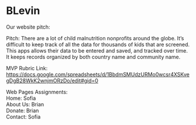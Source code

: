 # BLevin

Our website pitch:

Pitch: There are a lot of child malnutrition nonprofits around the globe. It’s difficult to keep track of all the data for thousands of kids that are screened. This apps allows their data to be entered and saved, and tracked over time. It keeps records organized by both country name and community name.  

MVP Rubric Link: 
https://docs.google.com/spreadsheets/d/1BbdmSMUdzURMo0wcsr4XSKvegDgB28WkK2wnjmORzDo/edit#gid=0  


Web Pages Assignments:
<br>
Home: Sofia
<br>
About Us: Brian 
<br>
Donate: Brian 
<br>
Contact: Sofia 

